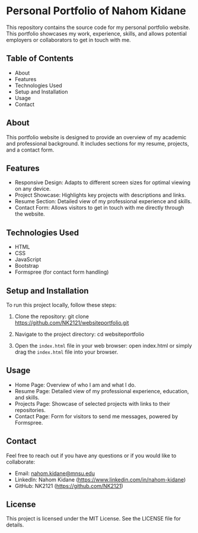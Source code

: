 # Personal Portfolio of Nahom Kidane

This repository contains the source code for my personal portfolio website. This portfolio showcases my work, experience, skills, and allows potential employers or collaborators to get in touch with me.

## Table of Contents
- About
- Features
- Technologies Used
- Setup and Installation
- Usage
- Contact

## About
This portfolio website is designed to provide an overview of my academic and professional background. It includes sections for my resume, projects, and a contact form.

## Features
- Responsive Design: Adapts to different screen sizes for optimal viewing on any device.
- Project Showcase: Highlights key projects with descriptions and links.
- Resume Section: Detailed view of my professional experience and skills.
- Contact Form: Allows visitors to get in touch with me directly through the website.

## Technologies Used
- HTML
- CSS
- JavaScript
- Bootstrap
- Formspree (for contact form handling)

## Setup and Installation
To run this project locally, follow these steps:

1. Clone the repository:
   git clone https://github.com/NK2121/websiteportfolio.git

2. Navigate to the project directory:
   cd websiteportfolio

3. Open the `index.html` file in your web browser:
   open index.html
   or simply drag the `index.html` file into your browser.

## Usage
- Home Page: Overview of who I am and what I do.
- Resume Page: Detailed view of my professional experience, education, and skills.
- Projects Page: Showcase of selected projects with links to their repositories.
- Contact Page: Form for visitors to send me messages, powered by Formspree.

## Contact
Feel free to reach out if you have any questions or if you would like to collaborate:

- Email: nahom.kidane@mnsu.edu
- LinkedIn: Nahom Kidane (https://www.linkedin.com/in/nahom-kidane)
- GitHub: NK2121 (https://github.com/NK2121)

## License
This project is licensed under the MIT License. See the LICENSE file for details.
